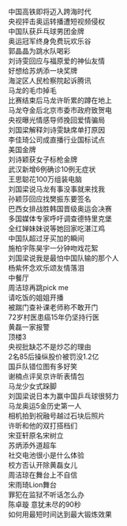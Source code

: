 中国高铁即将迈入跨海时代  
央视抨击奥运转播遭短视频侵权  
中国队获乒乓球男团金牌  
奥运冠军终身免费玩欢乐谷  
郭晶晶为跳水队喝彩  
刘诗雯回应与福原爱的神仙友情  
好想给苏炳添一块奖牌  
海淀区人民检察院起诉腾讯  
马龙的毛巾掉毛  
比赛结束后马龙许昕累的蹲在地上  
马龙夺金后北京市委市政府致贺电  
央视曝光情感导师挽回爱情骗局  
刘国梁解释刘诗雯缺席单打原因  
李佳琦公司成直播行业国标试点  
美国金牌  
刘诗颖获女子标枪金牌  
武汉新增6例确诊10例无症状  
王思聪花100万组装电脑  
刘国梁说马龙有事没事就来找我  
孙颖莎回应找樊振东要签名  
巴西女排战胜韩国晋级奥运会决赛  
多国媒体专家呼吁调查德特里克堡  
全红婵妹妹说等她回家吃湛江鸡  
中国队超过牙买加的瞬间  
施柏宇陈昊宇一分钟吻戏花絮  
刘国梁说我是最怕中国队输的那个人  
杨紫怀念欢乐颂友情落泪  
中餐厅  
周洁琼再跳pick me  
请吃饭的姐姐开播  
被踹门查补课老师称不敢开门  
72岁村医患癌15年仍坚持行医  
黄磊一家报警  
顶楼3  
央视批缺芯不是炒芯的理由  
2名85后操纵股价被罚没1.2亿  
国乒队错位图有多好笑  
谢楠点评吴京许昕表情包  
马龙少女式跺脚  
刘国梁说日本为赢中国乒乓球很努力  
马龙奥运5金历史第一人  
相机拍到祝融号越过石块后照片  
许昕和他的双打搭档们  
宋亚轩原名宋树立  
苏炳添外道超车  
社交电池很小是什么体验  
校方否认开除黄磊女儿  
周洁琼在舞台上不自信  
宋雨琦Lion舞台  
罪犯在监狱不听话怎么办  
陈卓璇 意犹未尽的90秒  
如何用最短时间达到最大锻炼效果  

